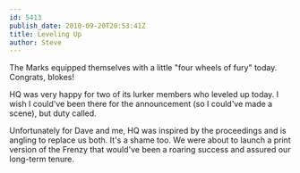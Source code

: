 ```yaml
---
id: 5413
publish_date: 2010-09-20T20:53:41Z
title: Leveling Up
author: Steve
---
```

  
The Marks equipped themselves with a little "four wheels of fury" today. Congrats, blokes!

HQ was very happy for two of its lurker members who leveled up today. I wish I could've been there for the announcement (so I could've made a scene), but duty called.

Unfortunately for Dave and me, HQ was inspired by the proceedings and is angling to replace us both. It's a shame too. We were about to launch a print version of the Frenzy that would've been a roaring success and assured our long-term tenure.